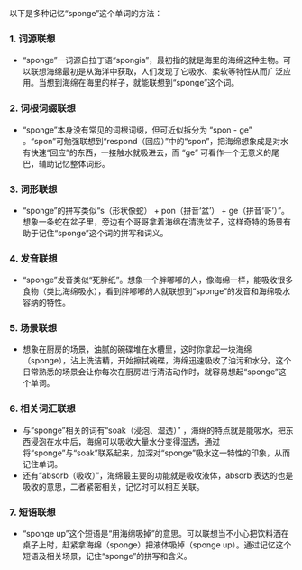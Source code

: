 以下是多种记忆“sponge”这个单词的方法：

### 1. 词源联想
 - “sponge”一词源自拉丁语“spongia”，最初指的就是海里的海绵这种生物。可以联想海绵最初是从海洋中获取，人们发现了它吸水、柔软等特性从而广泛应用。当想到海绵在海里的样子，就能联想到“sponge”这个词。

### 2. 词根词缀联想
 - “sponge”本身没有常见的词根词缀，但可近似拆分为 “spon - ge” 。“spon”可勉强联想到“respond（回应）”中的“spon”，把海绵想象成是对水有快速“回应”的东西，一接触水就吸进去，而 “ge” 可看作一个无意义的尾巴，辅助记忆整体词形。 

### 3. 词形联想
 - “sponge”的拼写类似“s（形状像蛇） + pon（拼音‘盆’） + ge（拼音‘哥’）”。想象一条蛇在盆子里，旁边有个哥哥拿着海绵在清洗盆子，这样奇特的场景有助于记住“sponge”这个词的拼写和词义。

### 4. 发音联想
 - “sponge”发音类似“死胖纸”。想象一个胖嘟嘟的人，像海绵一样，能吸收很多食物（类比海绵吸水），看到胖嘟嘟的人就联想到“sponge”的发音和海绵吸水容纳的特性。

### 5. 场景联想
 - 想象在厨房的场景，油腻的碗碟堆在水槽里，这时你拿起一块海绵（sponge），沾上洗洁精，开始擦拭碗碟，海绵迅速吸收了油污和水分。这个日常熟悉的场景会让你每次在厨房进行清洁动作时，就容易想起“sponge”这个单词。

### 6. 相关词汇联想
 - 与“sponge”相关的词有“soak（浸泡、湿透）” ，海绵的特点就是能吸水，把东西浸泡在水中后，海绵可以吸收大量水分变得湿透，通过将“sponge”与“soak”联系起来，加深对“sponge”吸水这一特性的印象，从而记住单词。
 - 还有“absorb（吸收）”，海绵最主要的功能就是吸收液体，absorb 表达的也是吸收的意思，二者紧密相关，记忆时可以相互关联。

### 7. 短语联想
 - “sponge up”这个短语是“用海绵吸掉”的意思。可以联想当不小心把饮料洒在桌子上时，赶紧拿海绵（sponge）把液体吸掉（sponge up）。通过记忆这个短语及相关场景，记住“sponge”的拼写和含义。 